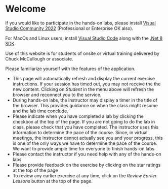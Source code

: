 # Welcome


If you would like to participate in the hands-on labs, please install [Visual Studio Community 2022](https://visualstudio.microsoft.com/free-developer-offers/) (Professional or Enterprise OK also).

For MacOs and Linux users, install [Visual Studio Code](https://visualstudio.microsoft.com/free-developer-offers/) along with the [.Net 8 SDK](https://dotnet.microsoft.com/en-us/download) 

Use of this website is for students of onsite or virtual training delivered by Chuck McCullough or associate.

Please familiarize yourself with the features of the application.
- This page will automatically refresh and display the current exercise instructions.  If your session has timed out, you may not receive the the new content.  Clicking on *Student* in the menu above will refresh the browser and reconnect you to the service.
- During hands-on labs, the instructor may display a timer in the title of the browser. This provides guidance on when the class might resume and the lab time conclude.
- Please indicate when you have completed a lab by clicking the checkbox at the top of the page.  If you are not going to do the lab in class, please check that you have completed.  The instructor uses this information to determine the pace of the course.  Since, in virtual meetings, the instructor cannot actually see you and your progress, this is one of the only ways we have to determine the pace of the course.  We want to provide ample time for everyone to finish hands-on labs
- Please contact the instructor if you need help with any of the hands-on labs
- Please provide feedback on the exercise by clicking on the star ratings at the top of the page
- To review any earlier exercise at any time, click on the *Review Earlier Lessons* button at the top of the page.
